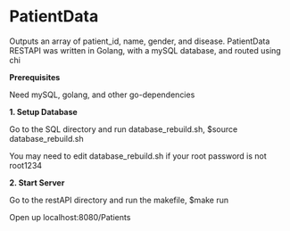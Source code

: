 # **PatientData**

Outputs an array of patient_id, name, gender, and disease. PatientData RESTAPI was written in Golang, with a mySQL database, and routed using chi

**Prerequisites**

Need mySQL, golang, and other go-dependencies

**1. Setup Database**

Go to the SQL directory and run database_rebuild.sh, $source database_rebuild.sh

You may need to edit database_rebuild.sh if your root password is not root1234

**2. Start Server**

Go to the restAPI directory and run the makefile, $make run

Open up localhost:8080/Patients

